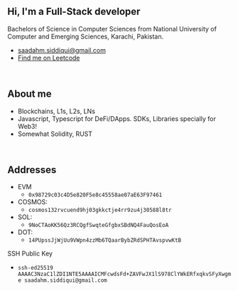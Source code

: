 ## Hi, I'm a Full-Stack developer

Bachelors of Science in Computer Sciences from National University of Computer and Emerging Sciences, Karachi, Pakistan.

- <a href="mailto:saadahm.siddiqui@gmail.com">saadahm.siddiqui@gmail.com</a>
- <a href="https://leetcode.com/u/user0728fg/">Find me on Leetcode</a>

</br>

## About me
- Blockchains, L1s, L2s, LNs
- Javascript, Typescript for DeFi/DApps. SDKs, Libraries specially for Web3! 
- Somewhat Solidity, RUST

</br>

## Addresses

- EVM
  - `0x98729c03c4D5e820F5e8c45558ae07aE63F97461`
- COSMOS:
  - `cosmos132rvcuend9hj03gkkctje4rr9zu4j30588l8tr`
- SOL:
  - `9NoCTAoKK56Qz3RCQgfSwqteGfgbxSBdNQ4FauQosEoA`
- DOT:
  - `14PUpssJjWjUu9VWpn4zzMb6TQaarBybZRdSPHTAvspvwKtB`

SSH Public Key
- `ssh-ed25519 AAAAC3NzaC1lZDI1NTE5AAAAICMFcwdsFd+ZAVFwJX1lS978ClYWkERfxqkvSFyXwgme saadahm.siddiqui@gmail.com`

<!-- `0xaed1a06bb523c9b6bea74d61a81e23024dcdae02` -->
<!-- `0x9ceea64db265e17118ed36a2a8e7ea690bfa2ffc` -->
